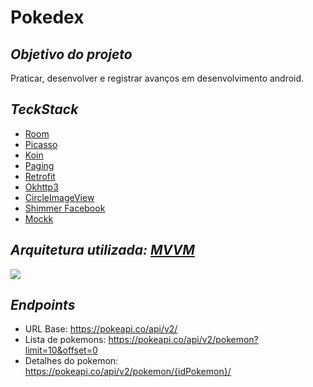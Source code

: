 

# Pokedex

## _Objetivo do projeto_
Praticar, desenvolver e registrar avanços em desenvolvimento android.

## _TeckStack_
- [Room](https://developer.android.com/jetpack/androidx/releases/room)
- [Picasso](https://square.github.io/picasso/)
- [Koin](https://insert-koin.io/docs/quickstart/android-viewmodel)
- [Paging](https://developer.android.com/topic/libraries/architecture/paging/)
- [Retrofit](https://square.github.io/retrofit/)
- [Okhttp3](https://square.github.io/okhttp/)
- [CircleImageView](https://github.com/hdodenhof/CircleImageView)
- [Shimmer Facebook](https://facebook.github.io/shimmer-android/)
- [Mockk](https://mockk.io/ANDROID.html)

## _Arquitetura utilizada: [MVVM](https://developer.android.com/jetpack/guide?hl=pt-br#recommended-app-arch)_
![](https://developer.android.com/topic/libraries/architecture/images/final-architecture.png?hl=pt-br)

## _Endpoints_
- URL Base: https://pokeapi.co/api/v2/
- Lista de pokemons: https://pokeapi.co/api/v2/pokemon?limit=10&offset=0
- Detalhes do pokemon: https://pokeapi.co/api/v2/pokemon/{idPokemon}/
